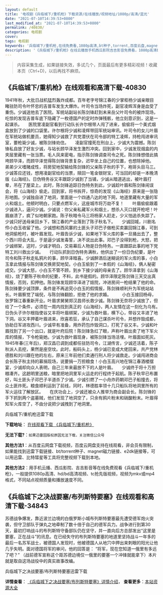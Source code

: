 ```yaml
---
layout: default
title: '电视剧《兵临城下/重机枪》下载资源/在线播放/视频地址/1080p/高清/蓝光'
date: "2021-07-10T14:39:53+0800"
last_modified_at: "2021-07-10T14:39:53+0800"
permalink: /40830/
categories: 电视剧
cover:
tags: 电视剧
keywords: '兵临城下/重机枪,在线免费看,1080p高清,bt种子,torrent,百度云盘,magnet,磁力链,迅雷下载资源'
description: '《兵临城下/重机枪》在线云播放手机西瓜影院吉吉影音免费看，1080p高清bd/hd未删减完整版和tc抢先枪版，mkv/mp4格式，附带bt/torrent种子、magnet/磁力链、百度云盘、网盘资源迅雷下载链接'
---
```


>内容采集生成，如果链接失效，多试几个，页面最后有更多精彩视频！收藏本页（Ctrl+D)，以后再找不麻烦。


## 《兵临城下/重机枪》在线观看和高清下载-40830

1941年秋，大批日战机猛烈轰炸成都。百年老字号锦江春的少掌柜杨少诚亲眼目睹驻防司令叶怀忠的吉普车发生大爆炸。叶司令当场炸死，副官凌辉浑身是血受了重伤。少诚送他去了医院。军统站副站长陈剑锋赶到未来岳父叶司令的被炸现场，吃惊的发现吉普车底下隐藏了一枚德国产的定时炸弹残骸，他立刻意识到，这是一起谋杀。　　医院里凌副官看到行动队长许尔根带人闯了进来，偷偷将一个美式烟盒放到了少诚的口袋里。许尔根将少诚和凌辉带回军统站审讯。叶司令的女儿叶眉在军统站做机要员，她得知少诚救了共党潜伏在司令部的特工凌辉，持枪闯进审讯室，要枪毙少诚，被陈剑锋劝住。　　凌副官撞死在刑台上，少诚大为震撼。陈剑锋私自放了好友少诚，与站长顾华泽发生激烈冲突。回到家中，少诚发现烟盒的内夹层里藏有一张当票。毛人凤来密电，指示陈剑锋调查司令之死。陈剑锋想借此搞垮顾华泽，而顾华泽觉得陈剑锋背景复杂，迟早坐上自己的位置，也想除掉他。　　弟弟少义嗜赌成性，将房契地契输给陈剑锋的父亲陈子秋的手下，袍哥头目马三。少诚答应还钱，想用凌副官给的当票，赎回一笔金银财宝，可当回的却是一本晚清版《山海经》。日伪特务谷又丰跟踪少诚到了当铺，少诚从暗道逃出，被叶眉打晕，吊在了屋梁上。此时，陈剑锋追踪日伪特务到此，少诚趁叶眉和陈剑锋闹误会，将《山海经》偷走。回到家，将书拆开，惊奇的发现《山海经》原来是一张隐形地图。少诚独自进了地洞，里面是一个四通八达的地下网，地道里藏有大量的军火和烟土。他顿时明白，只要点燃军火，这座城市将万劫不复！　　叶眉偷偷跟着少诚进入，逼问少诚。少诚说：你父亲私藏军火和烟土，想杀人灭口就开枪吧！叶眉崩溃了，疯了似地朝家跑。陈子秋暗令马三将杨家人赶走，少义怕追杀失踪了。少诚只好送母亲回乡下，锦江春的产业落到了陈子秋名下。　　少诚回城，川剧名伶小白玉收留了他。少诚想和西风寨的土匪头子邓巴子做枪买卖赢回锦江春，可到地洞偷枪时，被叶眉发现。叶眉告诉少诚，如果地下军火库的事一旦捅出去了，整个西川将会大乱，于是逼少诚发毒誓，决不说出此事。邓巴子没得到枪，大怒，把少诚绑架，这时，少诚才明白，交易幕后人物是日伪特务。一直跟踪此事的地下党特工刘川救出少诚。　　行动队抓到日伪特务满秋，他供出了一份日伪纪要，是叶司令和陈子秋走私鸦片的事，顾华泽暗喜。少诚醉酒后迷糊说的军火库的事，小白玉拿此情报与陈剑锋交换房契地契。小白玉偷到了一本假的《山海经》，俩人秘密成交。少诚大怒，小白玉不管不顾，到乡下接少诚的母亲去了。顾华泽拿到《山海经》，烧了要陈子秋命的纪要，不料，此书是假的。顾华泽限定陈剑锋三天交出真情报，否则，扣押他。陈剑锋发现顾华泽进了妓院，冲进房间一枪结果了他的命。陈剑锋要少诚顶罪，条件是不再追究小白玉的假情报，陈剑锋顺利升为军统站站长。叶眉察觉了端倪，与陈剑锋翻脸，拒绝了他的求婚。&nbsp; 　　小白玉接回杨母，张罗锦江春重新开业。叶眉求舅舅郑汉昌师长救少诚。陈剑锋无奈将少诚放了，但给了一个条件，必须在一周内找到真正的《山海经》，两人友情在这一刻化为乌有。　　日伪头子许尔根指使谷又丰将叶眉绑架，少诚为救叶眉，横下心，带谷又丰进了地下洞。谷又丰押着叶眉进来，欣喜若狂，承认了自己谋杀叶司令，并想炸毁成都，协助日军进攻西川。少诚早有准备，用炸药包炸毁洞口，打死了谷又丰。少诚和叶眉找到了另一个出口，就是叶府后院！陈剑锋急红了眼，声称叶眉出卖了地下军火库的情报，下令枪毙她。少诚为救叶眉现身，被陈剑锋当场活埋。叶眉面如死灰。　　1945年春(三年后)，郑汉昌已调到成都任驻防司令，江湖传言，少诚还活着，陈子秋派人去挖，果然是座空坟。此时，船码头上，杨少诚已变成大佬回来，共产党林德胜和刘川跟在他的左右，原来三年前他们卖通行刑人将少诚救走。少诚闯进商会会长陈子秋主持的募捐现场，说要捐一万担粮食！小白玉高兴地在锦江春酒楼摆宴，少诚却向众人表明，自己三年来最放不下的人是叶眉。　　少诚终于将十万担粮凑齐。这趟明里送粮，暗里把地洞里军火运走的行程终于起航。陈子秋早已布置好，叫土匪头子邓巴子半道杀了少诚。少诚引燃了一小舟炸药朝邓巴子船撞去，将众土匪炸死。粮食顺利运到了前线，同时，林德胜率领十几只船队将地洞里所有的军火运往了解放区。　　在庆功会上，少诚还被众人推举为商会副会长。陈剑锋的手下抓到两个盗墓贼，他们发现了地洞空了，只余有鸦片粉末和硝酸粉末。叶眉得知军火库空了，不由分说把少诚拽到了地洞里。<!--影片介绍结束代码-->


兵临城下/重机枪迅雷下载

**下载地址**： [在线观看下载 《兵临城下/重机枪》](https://www.993dy.com//vod-detail-id-11499.html) 


**无法下载?**：`如果迅雷因版权原因无法下载，关注微信公众号 `

**其他方法1**：从百度云网盘下载视频，百度云网盘支持在线观看，非会员有限制，如果能找到迅雷下载链接、bt/torrent种子、magnet磁力链接、e2dk链接等，可以用迅雷、比特彗星等工具将完整视频下载到本地。

**其他方法2**：用手机云播、西瓜影院、吉吉影音等在线免费观看《兵临城下/重机枪》，一般提供1080p高清、hd/bd高清视频、tc抢先版视频，视频为mkv或mp4格式，不同站点视频质量和播放速度不同。


## 《兵临城下之决战要塞/布列斯特要塞》在线观看和高清下载-34843

苏德战争爆发，靠近波兰边境的白俄罗斯小城布列斯特要塞最先遭受德军炮火突袭，但守卫部队于弹丸之地牵制了数十倍于自己的德军兵力。战争进行到第30天，最初打响战斗的布列斯特守备部队仍在坚守，并一直向后方总部发出“这里是要塞，正在战斗”的讯息。在已经失守的布列斯特要塞的地道里坚持战斗一年多的最后一名苏军战士，被德国人发现时，他被德国人从地穴中押出来刺眼的阳光让他几乎失明。面对德国将军的审问，他的回答是： “将军，现在您知道一俄里有多远了吧？” （战前德军宣称这个距苏德边境仅一俄里的要塞一个冲锋就能拿下）本片就是取自这场战役中的真实故事改编。


兵临城下之决战要塞/布列斯特要塞迅雷下载

**详情查看**： [《兵临城下之决战要塞/布列斯特要塞》详情介绍](/movie/34843/)， **查看更多**：[本站资源大全](/movie/t/all/)

